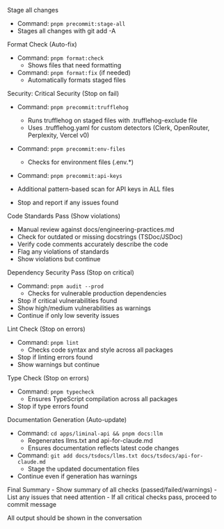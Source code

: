 Stage all changes
   - Command: `pnpm precommit:stage-all`
   - Stages all changes with git add -A

Format Check (Auto-fix)
   - Command: `pnpm format:check`
     - Shows files that need formatting
   - Command: `pnpm format:fix` (if needed)
     - Automatically formats staged files

Security: Critical Security (Stop on fail)
   - Command: `pnpm precommit:trufflehog`
     - Runs trufflehog on staged files with .trufflehog-exclude file
     - Uses .trufflehog.yaml for custom detectors (Clerk, OpenRouter, Perplexity, Vercel v0)

   - Command: `pnpm precommit:env-files`
     - Checks for environment files (.env.*)
   - Command: `pnpm precommit:api-keys`
   - Additional pattern-based scan for API keys in ALL files
   - Stop and report if any issues found

Code Standards Pass (Show violations)
   - Manual review against docs/engineering-practices.md
   - Check for outdated or missing docstrings (TSDoc/JSDoc)
   - Verify code comments accurately describe the code
   - Flag any violations of standards
   - Show violations but continue

Dependency Security Pass (Stop on critical)
   - Command: `pnpm audit --prod`
     - Checks for vulnerable production dependencies
   - Stop if critical vulnerabilities found
   - Show high/medium vulnerabilities as warnings
   - Continue if only low severity issues

Lint Check (Stop on errors)
   - Command: `pnpm lint`
     - Checks code syntax and style across all packages
   - Stop if linting errors found
   - Show warnings but continue

Type Check (Stop on errors)
   - Command: `pnpm typecheck`
     - Ensures TypeScript compilation across all packages
   - Stop if type errors found

Documentation Generation (Auto-update)
   - Command: `cd apps/liminal-api && pnpm docs:llm`
     - Regenerates llms.txt and api-for-claude.md
     - Ensures documentation reflects latest code changes
   - Command: `git add docs/tsdocs/llms.txt docs/tsdocs/api-for-claude.md`
     - Stage the updated documentation files
   - Continue even if generation has warnings

Final Summary
    - Show summary of all checks (passed/failed/warnings)
    - List any issues that need attention
    - If all critical checks pass, proceed to commit message

All output should be shown in the conversation